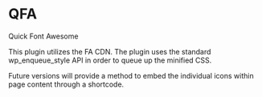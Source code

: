QFA
====

Quick Font Awesome

This plugin utilizes the FA CDN. The plugin uses the standard wp_enqueue_style API in order to queue up the minified CSS.

Future versions will provide a method to embed the individual icons within page content through a shortcode.

